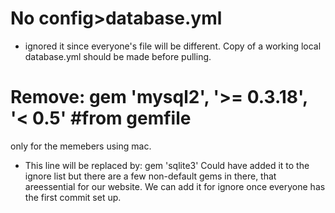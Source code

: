 # No config>database.yml 
* ignored it since everyone's file will be different. Copy of a working local database.yml should be made before pulling. 

# Remove: gem 'mysql2', '>= 0.3.18', '< 0.5' #from gemfile
only for the memebers using mac.
* This line will be replaced by: gem 'sqlite3'
Could have added it to the ignore list but there are a few non-default gems in there, that areessential for our website. 
We can add it for ignore once everyone has the first commit set up. 

